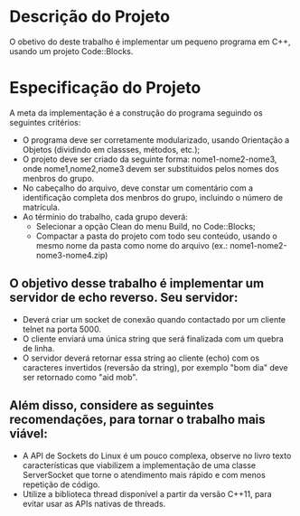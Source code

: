 # Descrição do Projeto 
O obetivo do deste trabalho é implementar um pequeno programa em C++, usando um projeto Code::Blocks.

# Especificação do Projeto 
A meta da implementação é a construção do programa seguindo os seguintes critérios:
- O programa deve ser corretamente modularizado, usando Orientação a Objetos (dividindo em classses, métodos, etc.);
- O projeto deve ser criado da seguinte forma: nome1-nome2-nome3, onde nome1,nome2,nome3 devem ser substituidos pelos nomes dos menbros do grupo.
- No cabeçalho do arquivo, deve constar um comentário com a identificação completa dos menbros do grupo, incluindo o número de matrícula.
- Ao términio do trabalho, cada grupo deverá:
    - Selecionar a opção Clean do menu Build, no Code::Blocks;
    - Compactar a pasta do projeto com todo seu conteúdo, usando o mesmo nome da pasta como nome do arquivo (ex.: nome1-nome2-nome3-nome4.zip)


## O objetivo desse trabalho é implementar um servidor de echo reverso. Seu servidor: 
- Deverá criar um socket de conexão quando contactado por um cliente telnet na porta 5000.
- O cliente enviará uma única string  que será finalizada com um quebra de linha.
- O servidor deverá retornar essa string ao cliente (echo) com os caracteres invertidos (reversão da string), por exemplo "bom dia" deve ser retornado como "aid mob".

## Além disso, considere as seguintes recomendações, para tornar o trabalho mais viável:
- A API de Sockets do Linux é um pouco complexa, observe no livro texto características que viabilizem a implementação de uma classe ServerSocket que torne o atendimento mais rápido e com menos repetição de código.
- Utilize a biblioteca thread disponível a partir da versão C++11, para evitar usar as APIs nativas de threads.
